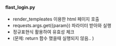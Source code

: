 #### flast_login.py
 - render_templeates 이용한 html 페이지 호출
 - requests.args.get({param}) 파라미터 받아와 실행
 - 정규표현식 활용하여 유효성 체크
 - (문제: return 함수 했을때 실행되지 않음.. )
